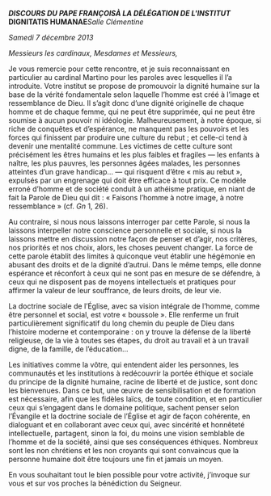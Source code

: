 ***DISCOURS DU PAPE FRANÇOIS******À LA DÉLÉGATION DE L'INSTITUT* DIGNITATIS HUMANAE***Salle Clémentine*

*Samedi 7 décembre 2013*

*Messieurs les cardinaux, Mesdames et Messieurs,*

Je vous remercie pour cette rencontre, et je suis reconnaissant en particulier au cardinal Martino pour les paroles avec lesquelles il l’a introduite. Votre institut se propose de promouvoir la dignité humaine sur la base de la vérité fondamentale selon laquelle l’homme est créé à l’image et ressemblance de Dieu. Il s’agit donc d’une dignité originelle de chaque homme et de chaque femme, qui ne peut être supprimée, qui ne peut être soumise à aucun pouvoir ni idéologie. Malheureusement, à notre époque, si riche de conquêtes et d’espérance, ne manquent pas les pouvoirs et les forces qui finissent par produire une culture du rebut ; et celle-ci tend à devenir une mentalité commune. Les victimes de cette culture sont précisément les êtres humains et les plus faibles et fragiles — les enfants à naître, les plus pauvres, les personnes âgées malades, les personnes atteintes d’un grave handicap... — qui risquent d’être « mis au rebut », expulsés par un engrenage qui doit être efficace à tout prix. Ce modèle erroné d’homme et de société conduit à un athéisme pratique, en niant de fait la Parole de Dieu qui dit : « Faisons l’homme à notre image, à notre ressemblance » (cf. *Gn* 1, 26).

Au contraire, si nous nous laissons interroger par cette Parole, si nous la laissons interpeller notre conscience personnelle et sociale, si nous la laissons mettre en discussion notre façon de penser et d’agir, nos critères, nos priorités et nos choix, alors, les choses peuvent changer. La force de cette parole établit des limites à quiconque veut établir une hégémonie en abusant des droits et de la dignité d’autrui. Dans le même temps, elle donne espérance et réconfort à ceux qui ne sont pas en mesure de se défendre, à ceux qui ne disposent pas de moyens intellectuels et pratiques pour affirmer la valeur de leur souffrance, de leurs droits, de leur vie.

La doctrine sociale de l’Église, avec sa vision intégrale de l’homme, comme être personnel et social, est votre « boussole ». Elle renferme un fruit particulièrement significatif du long chemin du peuple de Dieu dans l’histoire moderne et contemporaine : on y trouve la défense de la liberté religieuse, de la vie à toutes ses étapes, du droit au travail et à un travail digne, de la famille, de l’éducation...

Les initiatives comme la vôtre, qui entendent aider les personnes, les communautés et les institutions à redécouvrir la portée éthique et sociale du principe de la dignité humaine, racine de liberté et de justice, sont donc les bienvenues. Dans ce but, une œuvre de sensibilisation et de formation est nécessaire, afin que les fidèles laïcs, de toute condition, et en particulier ceux qui s’engagent dans le domaine politique, sachent penser selon l’Évangile et la doctrine sociale de l’Église et agir de façon cohérente, en dialoguant et en collaborant avec ceux qui, avec sincérité et honnêteté intellectuelle, partagent, sinon la foi, du moins une vision semblable de l’homme et de la société, ainsi que ses conséquences éthiques. Nombreux sont les non chrétiens et les non croyants qui sont convaincus que la personne humaine doit être toujours une fin et jamais un moyen.

En vous souhaitant tout le bien possible pour votre activité, j’invoque sur vous et sur vos proches la bénédiction du Seigneur.
